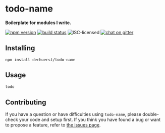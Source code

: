 # todo-name

**Boilerplate for modules I write.**

[![npm version](https://img.shields.io/npm/v/todo-name.svg)](https://www.npmjs.com/package/todo-name)
[![build status](https://img.shields.io/travis/derhuerst/todo-name.svg)](https://travis-ci.org/derhuerst/todo-name)
![ISC-licensed](https://img.shields.io/github/license/derhuerst/todo-name.svg)
[![chat on gitter](https://badges.gitter.im/derhuerst.svg)](https://gitter.im/derhuerst)


## Installing

```shell
npm install derhuerst/todo-name
```


## Usage

```js
todo
```


## Contributing

If you have a question or have difficulties using `todo-name`, please double-check your code and setup first. If you think you have found a bug or want to propose a feature, refer to [the issues page](https://github.com/derhuerst/todo-name/issues).
